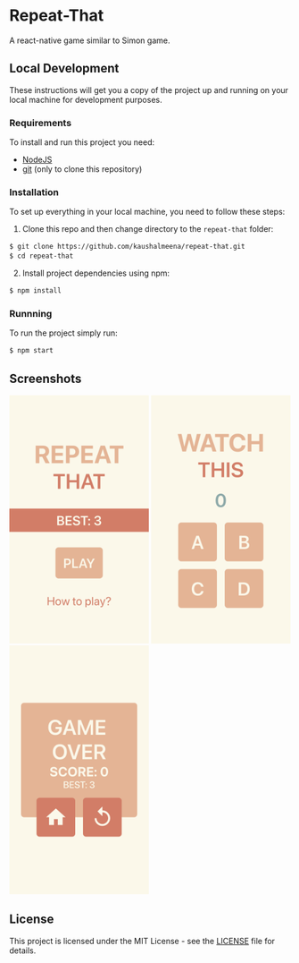 # Repeat-That

A react-native game similar to Simon game.

## Local Development

These instructions will get you a copy of the project up and running on your local machine for development purposes.

### Requirements

To install and run this project you need:

- [NodeJS](https://nodejs.org/ "NodeJS")
- [git](https://git-scm.com/downloads "git") (only to clone this repository)

### Installation

To set up everything in your local machine, you need to follow these steps:

1. Clone this repo and then change directory to the `repeat-that` folder:

```bash
$ git clone https://github.com/kaushalmeena/repeat-that.git
$ cd repeat-that
```

2. Install project dependencies using npm:

```bash
$ npm install
```

### Runnning

To run the project simply run:

```bash
$ npm start
```

## Screenshots

<img src="./screenshots/MainMenu.png" width="250"> <img src="./screenshots/Gameplay.png" width="250" /> <img src="./screenshots/GameOver.png" width="250"/>

## License

This project is licensed under the MIT License - see the [LICENSE](LICENSE) file for details.
